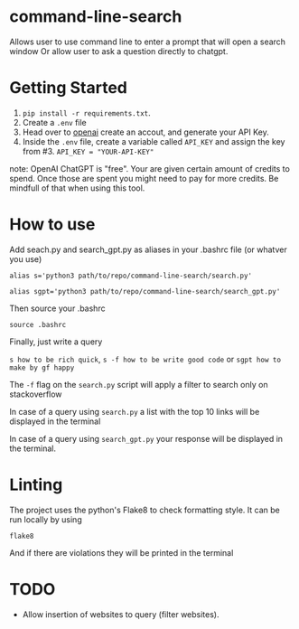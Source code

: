 # command-line-search
Allows user to use command line to enter a prompt that will open a search window
Or allow user to ask a question directly to chatgpt.

# Getting Started
1. `pip install -r requirements.txt`.
2. Create a `.env` file 
3. Head over to [openai](https://openai.com/) create an accout, and generate your API Key.
4. Inside the `.env` file, create a variable called `API_KEY` and assign the key from #3.
  `API_KEY = "YOUR-API-KEY"`

note: OpenAI ChatGPT is "free". Your are given certain amount of credits to spend.
Once those are spent you might need to pay for more credits. 
Be mindfull of that when using this tool.

# How to use
Add seach.py and search_gpt.py as aliases in your .bashrc file (or whatver you use)

`alias s='python3 path/to/repo/command-line-search/search.py'`

`alias sgpt='python3 path/to/repo/command-line-search/search_gpt.py'`

Then source your .bashrc

`source .bashrc`

Finally, just write a query

`s how to be rich quick`, `s -f how to be write good code` or `sgpt how to make by gf happy`

The `-f` flag on the `search.py` script will apply a filter to search only on stackoverflow

In case of a query using `search.py` a list with the top 10 links will be displayed in the terminal

In case of a query using `search_gpt.py` your response will be displayed in the terminal.

# Linting
The project uses the python's Flake8 to check formatting style. It can be run locally by using
```
flake8
```
And if there are violations they will be printed in the terminal

# TODO
- Allow insertion of websites to query (filter websites).
